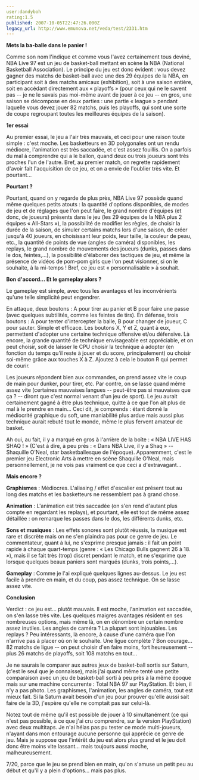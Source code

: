 ```yaml
---
user:dandyboh
rating:1.5
published: 2007-10-05T22:47:26.000Z
legacy_url: http://www.emunova.net/veda/test/2331.htm
---
```

**Mets la ba-balle dans le panier !**  

  

Comme son nom l'indique et comme vous l'avez certainement tous deviné, NBA Live 97 est un jeu de basket-ball mettant en scène la NBA (National Basketball Association). Le principe du jeu est donc évident : vous devez gagner des matchs de basket-ball avec une des 29 équipes de la NBA, en participant soit à des matchs amicaux (exhibition), soit à une saison entière, soit en accédant directement aux « playoffs » (pour ceux qui ne le savent pas -- je ne le savais pas moi-même avant de jouer à ce jeu -- en gros, une saison se décompose en deux parties : une partie « league » pendant laquelle vous devez jouer 82 matchs, puis les playoffs, qui sont une sorte de coupe regroupant toutes les meilleures équipes de la saison).  

  

  

**1er essai**  

  

Au premier essai, le jeu a l'air très mauvais, et ceci pour une raison toute simple : c'est moche. Les basketteurs en 3D polygonales ont un rendu médiocre, l'animation est très saccadée, et c'est assez fouillis. On a parfois du mal à comprendre qui a le ballon, quand deux ou trois joueurs sont très proches l'un de l'autre. Bref, au premier match, on regrette rapidement d'avoir fait l'acquisition de ce jeu, et on a envie de l'oublier très vite. Et pourtant...  

  

  

**Pourtant ?**  

  

Pourtant, quand on y regarde de plus près, NBA Live 97 possède quand même quelques petits atouts : la quantité d'options disponibles, de modes de jeu et de réglages que l'on peut faire, le grand nombre d'équipes (et donc, de joueurs) présents dans le jeu (les 29 équipes de la NBA plus 2 équipes « All-Stars »), la possibilité de modifier les règles, de choisir la durée de la saison, de simuler certains matchs lors d'une saison, de créer jusqu'à 40 joueurs, en choisissant leur poids, leur taille, la couleur de peau, etc., la quantité de points de vue (angles de caméra) disponibles, les replays, le grand nombre de mouvements des joueurs (dunks, passes dans le dos, feintes,...), la possibilité d'élaborer des tactiques de jeu, et même la présence de vidéos de pom-pom girls que l'on peut visionner, si on le souhaite, à la mi-temps ! Bref, ce jeu est « personnalisable » à souhait.  

  

  

**Bon d'accord... Et le gameplay alors ?**  

  

Le gameplay est simple, avec tous les avantages et les inconvénients qu'une telle simplicité peut engendrer.  

En attaque, deux boutons : A pour tirer au panier et B pour faire une passe (avec quelques subtilités, comme les feintes de tirs). En défense, trois boutons : A pour tenter d'intercepter la balle, B pour changer de joueur, C pour sauter. Simple et efficace. Les boutons X, Y et Z, quant à eux, permettent d'adopter une certaine technique offensive et/ou défensive. Là encore, la grande quantité de technique envisageable est appréciable, et on peut choisir, soit de laisser le CPU choisir la technique à adopter (en fonction du temps qu'il reste à jouer et du score, principalement) ou choisir soi-même grâce aux touches X à Z. Ajoutez à cela le bouton R qui permet de courir.  

Les joueurs répondent bien aux commandes, on prend assez vite le coup de main pour dunker, pour tirer, etc. Par contre, on se lasse quand même assez vite (certaines mauvaises langues -- peut-être pas si mauvaises que ça ? -- diront que c'est normal venant d'un jeu de sport). Le jeu aurait certainement gagné à être plus technique, quitte à ce que l'on ait plus de mal à le prendre en main... Ceci dit, je comprends : étant donné la médiocrité graphique du soft, une maniabilité plus ardue mais aussi plus technique aurait rebuté tout le monde, même le plus fervent amateur de basket.  

  

Ah oui, au fait, il y a marqué en gros à l'arrière de la boîte : « NBA LIVE HAS SHAQ ! » (C'est à dire, à peu près : « Dans NBA Live, il y a Shaq » -- Shaquille O'Neal, star basketballesque de l'époque). Apparemment, c'est le premier jeu Electronic Arts à mettre en scène Shaquille O'Neal, mais personnellement, je ne vois pas vraiment ce que ceci a d'extravagant...  

  

  

**Mais encore ?**  

  

__Graphismes__ : Médiocres. L'aliasing / effet d'escalier est présent tout au long des matchs et les basketteurs ne ressemblent pas à grand chose.  

  

__Animation__ : L'animation est très saccadée (on s'en rend d'autant plus compte en regardant les replays), et pourtant, elle est tout de même assez détaillée : on remarque les passes dans le dos, les différents dunks, etc.  

  

__Sons et musiques__ : Les effets sonores sont plutôt réussis, la musique est rare et discrète mais on ne s'en plaindra pas pour ce genre de jeu. Le commentateur, quant à lui, ne s'exprime presque jamais : il fait un point rapide à chaque quart-temps (genre : « Les Chicago Bulls gagnent 26 à 18\. »), mais il se fait très (trop) discret pendant le match, et ne s'exprime que lorsque quelques beaux paniers sont marqués (dunks, trois points,...).  

  

__Gameplay__ : Comme je l'ai expliqué quelques lignes au-dessus. Le jeu est facile à prendre en main, et du coup, pas assez technique. On se lasse assez vite.  

  

  

**Conclusion**  

  

Verdict : ce jeu est... plutôt mauvais. Il est moche, l'animation est saccadée, on s'en lasse très vite. Les quelques maigres avantages résident en ses nombreuses options, mais même là, on en dénombre un certain nombre assez inutiles. Les angles de caméra ? La plupart sont injouables. Les replays ? Peu intéressants, là encore, à cause d'une caméra que l'on n'arrive pas à placer où on le souhaite. Une ligue complète ? Bon courage... 82 matchs de ligue -- on peut choisir d'en faire moins, fort heureusement -- plus 26 matchs de playoffs, soit 108 matchs en tout...  

Je ne saurais le comparer aux autres jeux de basket-ball sortis sur Saturn, (c'est le seul que je connaisse), mais j'ai quand même tenté une petite comparaison avec un jeu de basket-ball sorti à peu près à la même époque mais sur une machine concurrente : Total NBA 97 sur PlayStation. Et bien, il n'y a pas photo. Les graphismes, l'animation, les angles de caméra, tout est mieux fait. Si la Saturn avait besoin d'un jeu pour prouver qu'elle aussi sait faire de la 3D, j'espère qu'elle ne comptait pas sur celui-là.  

Notez tout de même qu'il est possible de jouer à 10 simultanément (ce qui n'est pas possible, à ce que j'ai cru comprendre, sur la version PlayStation) avec deux multitaps. Je n'ai hélas pas pu tester ce mode multi-joueurs, n'ayant dans mon entourage aucune personne qui apprécie ce genre de jeu. Mais je suppose que l'intérêt du jeu est alors plus grand et le jeu doit donc être moins vite lassant... mais toujours aussi moche, malheureusement.  

  

7/20, parce que le jeu se prend bien en main, qu'on s'amuse un petit peu au début et qu'il y a plein d'options... mais pas plus.
